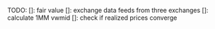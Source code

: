 TODO:
[]: fair value
    []: exchange data feeds from three exchanges
    []: calculate 1MM vwmid
    []: check if realized prices converge